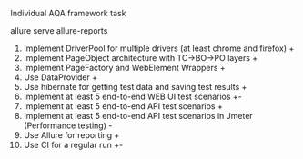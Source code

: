 Individual AQA framework task

allure serve allure-reports

1. Implement DriverPool for multiple drivers (at least chrome and firefox) +
2. Implement PageObject architecture with TC->BO->PO layers +
3. Implement PageFactory and WebElement Wrappers +
4. Use DataProvider +
5. Use hibernate for getting test data and saving test results +
6. Implement at least 5 end-to-end WEB UI test scenarios +-
7. Implement at least 5 end-to-end API test scenarios +
8. Implement at least 5 end-to-end API test scenarios in Jmeter (Performance testing) -
9. Use Allure for reporting +
10. Use CI for a regular run +-
